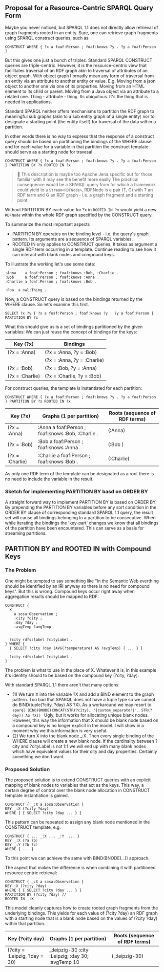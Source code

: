 ## Proposal for a Resource-Centric SPARQL Query Form

Maybe you never noticed, but SPARQL 1.1 does not directly allow retrieval of graph fragments rooted in an entity.
Sure, one can retrieve graph fragments using SPARQL construct queries, such as

```
CONSTRUCT WHERE { ?x a foaf:Person ; foaf:knows ?y . ?y a foaf:Person }
```

But this gives one just a bunch of triples. Standard SPARQL CONSTRUCT queries are triple-centric.
However, it is the resource-centric view that facilitates traversal of an RDF graph akin to traversal of attributes of an object graph.
With object graph I broadly mean any form of traversal from an entity via an attribute to another entity or value.
E.g. Moving from a json object to another one via one of its properties. Moving from an HTML element to its child or parent. Moving from a Java object via an attribute to a related one. Thing - attribute - thing. Its ubiquitous. It's the thing that is needed in applications.

Standard SPARQL neither offers mechanisms to partition the RDF graph to meaningful sub graphs (akin to a sub entity graph of a single entity) nor to
designate a starting point (the entity itself) for traversal of the data within a partition.


In other words there is no way to express that the response of a construct query should be based on partitioning the bindings of the WHERE clause and
for each value for a variable in that partition the construct template should serve as a starting node for travesal
```
CONSTRUCT WHERE { ?x a foaf:Person ; foaf:knows ?y . ?y a foaf:Person } PARTITION BY ?x ROOTED IN ?x
```


> :wrench: This description is maybe too Apache Jena specific but for those familiar with it may see the benefit more easily
The practical consequence would be a SPARQL query form for which a framework could yield to a `Stream<RDFNode>`, 
RDFNode is a pair (T, G) with T an RDF term and G an RDF graph - i.e. a graph fragment and a starting point.


Without PARTITION BY each value for ?x in `ROOTED IN ?x` would yield a new `RDFNode` within the whole RDF graph specified by the CONSTRUCT query.

To summarize the most important aspects
* PARTITION BY operates on the binding level - i.e. the query's graph pattern. Its arguments are a sequence of SPARQL variables.
* ROOTED IN only applies to CONSTRUCT queries. It takes as argument a single RDF term occurring in a template. Continue reading to see how it can interact with blank nodes and compound keys.



To illustrate the working let's use some data:
```
:Anna    a foaf:Person ; foaf:knows :Bob, :Charlie .
:Bob     a foaf:Person ; foaf:knows :Anna .
:Charlie a foaf:Person ; foaf:knows :Bob .

:Foo  a owl:Thing .

```

Now, a CONSTRUCT query is based on the bindings returned by the WHERE clause. So let's examine this first.


```
SELECT ?x ?y { ?x a foaf:Person ; foaf:knows ?y . ?y a foaf:Person } PARTITION BY ?x
```

What this should give us is a set of bindings partitioned by the given variables:
We can just reuse the concept of bindings for the keys:


| Key (?x)         | Bindings                                            |
|------------------|-----------------------------------------------------|
| (?x = :Anna)     | (?x = :Anna,    ?y = :Bob)                          |
|                  | (?x = :Anna,    ?y = :Charlie)                      |
| (?x = :Bob)      | (?x = :Bob,     ?y = :Anna)                         |
| (?x = :Charlie)  | (?x = :Charlie, ?y = :Bob)                          |



For construct queries, the template is instantiated for each partition:
```
CONSTRUCT WHERE { ?x a foaf:Person ; foaf:knows ?y . ?y a foaf:Person } PARTITION BY ?x ROOTED IN ?x
```


| Key (?x)         | Graphs (1 per partition)                             | Roots (sequence of RDF terms) |
|------------------|------------------------------------------------------|-------------------------------|
| (?x = :Anna)     | :Anna    a foaf:Person ; foaf:knows :Bob, :Charlie . | (:Anna)                       |
| (?x = :Bob)      | :Bob     a foaf:Person ; foaf:knows :Anna .          | (:Bob )                       |
| (?x = :Charlie)  | :Charlie a foaf:Person ; foaf:knows :Bob .           | (:Charlie)                    |


As only one RDF term of the template can be designated as a root there is no need to include the variable in the result.


### Sketch for implementing PARTITION BY basd on ORDER BY
A straight forward way to implement PARTITION BY is based on ORDER BY:
By prepending the PARTITION BY variables before any sort condition in the ORDER BY clause of corresponding standard SPARQL 1.1 query, the result set will
cause all bindings belonging to a partition to be consecutive. When while iterating the bindings the 'key-part' changes we know
that all bindings of the partition have been encountered. This can serve as a basis for streaming partitions.




## PARTITION BY and ROOTED IN with Compound Keys

### The Problem
One might be tempted to say something like "In the Semantic Web everthing should be identified by an IRI anyway so there is no need for compound keys".
But this is wrong. Compound keys occur right away when aggregation results should be mapped to RDF:

```
CONSTRUCT {
  X
    a sosa:Observation ;
    :city ?city ;
    :day ?day ;
    :avgTemp ?avgTemp
    .

  ?city rdfs:label ?cityLabel .
} WHERE {
  { SELECT ?city ?day (AVG(?temperature) AS ?avgTemp) { ... } }

  ?city rdfs:label ?cityLabel .
}
```

The problem is what to use in the place of X. Whatever it is, in this example it's identity should to be based on the compound key (?city, ?day).

With standard SPARQL 1.1 there aren't that many options:

* (1) We turn X into the variable ?X and add a BIND element to the graph pattern. Too bad that SPARQL does not have a tuple type so we cannot do
        BIND(tuple(?city, ?day) AS ?X). As a workaround we may resort to
        ```sparql
        BIND(BNODE(CONCAT(STR(?city), '|custom_separator|', STR(?day)) AS ?X))
        ```
        Ugly, but it works for allocating unique blank nodes. However, this way the information that X should be blank node based on a compound key is no longer explicit in the model. I will show in a moment why we this information is very useful.
* (2) We turn X into the blank node _:X. Then every single binding of the WHERE clause will create a new blank node. If the cardinality between ?city and ?cityLabel is not 1:1 we will end up with many blank nodes which have equivalent values for their city and day properties. Certainly something we don't want.


### Proposed Solution
The proposed solution is to extend CONSTRUCT queries with an explicit mapping of blank nodes to variables that act as the keys.
This way, a certain degree of control over the blank node allocation in CONSTRUCT template instantiation is gained.


```sparql
CONSTRUCT { _:X a sosa:Observation }
KEY _:X (?city ?day)
WHERE { { SELECT ?city ?day ... } }
```

This pattern can be repeated to assign any blank node mentioned in the CONSTRUCT template, e.g.
```sparql
CONSTRUCT { ... _:X ... _:Y  ... }
KEY _:X (?a ?b)
KEY _:Y (?b ?c)
WHERE { ... }
```

To this point we can achieve the same with BIND(BNODE(...)) approach.

The aspect that makes the difference is when combining it with partitioned resource centric retrieval:

```sparql
CONSTRUCT { _:X a sosa:Observation }
KEY :X (?city ?day)
WHERE { { SELECT ?city ?day ... } }
PARTITION BY (?city ?day) //
ROOTED IN _:X
```

This model cleanly captures how to create rooted graph fragments from the underlying bindings.
This yields for each value of (?city ?day) an RDF graph with a starting node that is a blank node based on the values of (?city ?day) within that partition.


| Key (?city day)                 | Graphs (1 per partition)                          | Roots (sequence of RDF terms) |
|---------------------------------|---------------------------------------------------|-------------------------------|
| (?city = :Leipzig, ?day = 30)   | _:leipzig-30 :city :Leipzig; :day 30; :avgTemp 10 | (_:leipzig-30)                |


